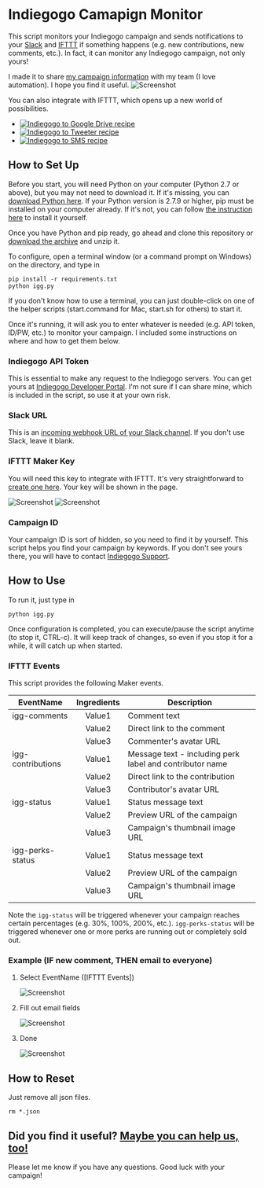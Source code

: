 Indiegogo Camapign Monitor
=========

This script monitors your Indiegogo campaign and sends notifications to your [Slack](https://slack.com/) and [IFTTT](https://ifttt.com/) if something happens (e.g. new contributions, new comments, etc.).
In fact, it can monitor any Indiegogo campaign, not only yours!

I made it to share [my campaign information](https://www.indiegogo.com/projects/microbot-push-a-robotic-finger-for-your-buttons#/) with my team (I love automation). I hope you find it useful.
![Screenshot](https://raw.githubusercontent.com/thpark/indiegogo-to-ifttt/master/imgs/slack.png)

You can also integrate with IFTTT, which opens up a new world of possibilities.
* [![Indiegogo to Google Drive recipe](https://raw.githubusercontent.com/thpark/indiegogo-to-ifttt/master/imgs/ifttt-drive.png)](https://ifttt.com/recipes/343362-record-all-indiegogo-comments-to-google-drive)
* [![Indiegogo to Tweeter recipe](https://raw.githubusercontent.com/thpark/indiegogo-to-ifttt/master/imgs/ifttt-tweeter.png)](https://ifttt.com/recipes/343055-tweet-if-indiegogo-campaign-reaches-a-goal)
* [![Indiegogo to SMS recipe](https://raw.githubusercontent.com/thpark/indiegogo-to-ifttt/master/imgs/ifttt-sms.png)](https://ifttt.com/recipes/343099-send-me-sms-on-new-indiegogo-contribution)


## How to Set Up
Before you start, you will need Python on your computer (Python 2.7 or above), but you may not need to download it. If it's missing, you can [download Python here](https://www.python.org/downloads/release/python-2710/).
If your Python version is 2.7.9 or higher, pip must be installed on your computer already. If it's not, you can follow [the instruction here](http://pip.readthedocs.org/en/stable/installing/) to install it yourself.

Once you have Python and pip ready, go ahead and clone this repository or [download the archive](https://github.com/thpark/indiegogo-to-ifttt/archive/master.zip) and unzip it.

To configure, open a terminal window (or a command prompt on Windows) on the directory, and type in

    pip install -r requirements.txt
    python igg.py

If you don't know how to use a terminal, you can just double-click on one of the helper scripts (start.command for Mac, start.sh for others) to start it.

Once it's running, it will ask you to enter whatever is needed (e.g. API token, ID/PW, etc.) to monitor your campaign. I included some instructions on where and how to get them below.

### Indiegogo API Token
This is essential to make any request to the Indiegogo servers. You can get yours at [Indiegogo Developer Portal](http://developer.indiegogo.com/). I'm not sure if I can share mine, which is included in the script, so use it at your own risk.

### Slack URL
This is an [incoming webhook URL of your Slack channel](https://my.slack.com/services/new/incoming-webhook/). If you don't use Slack, leave it blank.

### IFTTT Maker Key
You will need this key to integrate with IFTTT. It's very straightforward to [create one here](https://ifttt.com/maker). Your key will be shown in the page.

![Screenshot](https://raw.githubusercontent.com/thpark/indiegogo-to-ifttt/master/imgs/ifttt-connect.png)
![Screenshot](https://raw.githubusercontent.com/thpark/indiegogo-to-ifttt/master/imgs/ifttt-connected.png)

### Campaign ID
Your campaign ID is sort of hidden, so you need to find it by yourself. This script helps you find your campaign by keywords. If you don't see yours there, you will have to contact [Indiegogo Support](https://support.indiegogo.com/).


## How to Use
To run it, just type in

    python igg.py

Once configuration is completed, you can execute/pause the script anytime (to stop it, CTRL-c). It will keep track of changes, so even if you stop it for a while, it will catch up when started.


### IFTTT Events
This script provides the following Maker events.

| EventName         | Ingredients | Description                     |
| ----              | :-------:   | ---------                       |
| igg-comments      | Value1      | Comment text                    |
|                   | Value2      | Direct link to the comment      |
|                   | Value3      | Commenter's avatar URL          |
| igg-contributions | Value1      | Message text - including perk label and contributor name   |
|                   | Value2      | Direct link to the contribution |
|                   | Value3      | Contributor's avatar URL        |
| igg-status        | Value1      | Status message text                |
|                   | Value2      | Preview URL of the campaign     |
|                   | Value3      | Campaign's thumbnail image URL  |
| igg-perks-status  | Value1      | Status message text                 |
|                   | Value2      | Preview URL of the campaign     |
|                   | Value3      | Campaign's thumbnail image URL  |

Note the `igg-status` will be triggered whenever your campaign reaches certain percentages (e.g. 30%, 100%, 200%, etc.). `igg-perks-status` will be triggered whenever one or more perks are running out or completely sold out.


### Example (IF new comment, THEN email to everyone)
1. Select EventName ([IFTTT Events])

    ![Screenshot](https://raw.githubusercontent.com/thpark/indiegogo-to-ifttt/master/imgs/ifttt-eventname.png)

2. Fill out email fields

    ![Screenshot](https://raw.githubusercontent.com/thpark/indiegogo-to-ifttt/master/imgs/ifttt-email-fields.png)

3. Done

    ![Screenshot](https://raw.githubusercontent.com/thpark/indiegogo-to-ifttt/master/imgs/ifttt-recipe.png)


## How to Reset
Just remove all json files.

    rm *.json


## Did you find it useful? [Maybe you can help us, too!](https://www.indiegogo.com/projects/microbot-push-a-robotic-finger-for-your-buttons#/)
Please let me know if you have any questions.
Good luck with your campaign!
